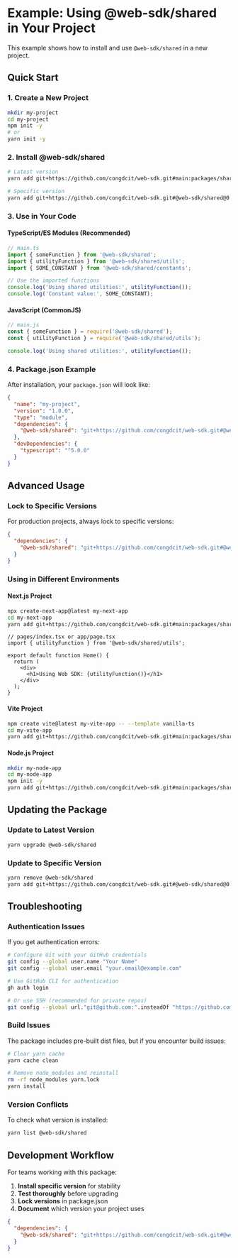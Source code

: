 # Example: Using @web-sdk/shared in Your Project

This example shows how to install and use `@web-sdk/shared` in a new project.

## Quick Start

### 1. Create a New Project
```bash
mkdir my-project
cd my-project
npm init -y
# or
yarn init -y
```

### 2. Install @web-sdk/shared
```bash
# Latest version
yarn add git+https://github.com/congdcit/web-sdk.git#main:packages/shared

# Specific version
yarn add git+https://github.com/congdcit/web-sdk.git#@web-sdk/shared@0.0.4:packages/shared
```

### 3. Use in Your Code

#### TypeScript/ES Modules (Recommended)
```typescript
// main.ts
import { someFunction } from '@web-sdk/shared';
import { utilityFunction } from '@web-sdk/shared/utils';
import { SOME_CONSTANT } from '@web-sdk/shared/constants';

// Use the imported functions
console.log('Using shared utilities:', utilityFunction());
console.log('Constant value:', SOME_CONSTANT);
```

#### JavaScript (CommonJS)
```javascript
// main.js
const { someFunction } = require('@web-sdk/shared');
const { utilityFunction } = require('@web-sdk/shared/utils');

console.log('Using shared utilities:', utilityFunction());
```

### 4. Package.json Example

After installation, your `package.json` will look like:

```json
{
  "name": "my-project",
  "version": "1.0.0",
  "type": "module",
  "dependencies": {
    "@web-sdk/shared": "git+https://github.com/congdcit/web-sdk.git#@web-sdk/shared@0.0.4:packages/shared"
  },
  "devDependencies": {
    "typescript": "^5.0.0"
  }
}
```

## Advanced Usage

### Lock to Specific Versions

For production projects, always lock to specific versions:

```json
{
  "dependencies": {
    "@web-sdk/shared": "git+https://github.com/congdcit/web-sdk.git#@web-sdk/shared@0.0.4:packages/shared"
  }
}
```

### Using in Different Environments

#### Next.js Project
```bash
npx create-next-app@latest my-next-app
cd my-next-app
yarn add git+https://github.com/congdcit/web-sdk.git#main:packages/shared
```

```tsx
// pages/index.tsx or app/page.tsx
import { utilityFunction } from '@web-sdk/shared/utils';

export default function Home() {
  return (
    <div>
      <h1>Using Web SDK: {utilityFunction()}</h1>
    </div>
  );
}
```

#### Vite Project
```bash
npm create vite@latest my-vite-app -- --template vanilla-ts
cd my-vite-app
yarn add git+https://github.com/congdcit/web-sdk.git#main:packages/shared
```

#### Node.js Project
```bash
mkdir my-node-app
cd my-node-app
npm init -y
yarn add git+https://github.com/congdcit/web-sdk.git#main:packages/shared
```

## Updating the Package

### Update to Latest Version
```bash
yarn upgrade @web-sdk/shared
```

### Update to Specific Version
```bash
yarn remove @web-sdk/shared
yarn add git+https://github.com/congdcit/web-sdk.git#@web-sdk/shared@0.0.5:packages/shared
```

## Troubleshooting

### Authentication Issues
If you get authentication errors:

```bash
# Configure Git with your GitHub credentials
git config --global user.name "Your Name"
git config --global user.email "your.email@example.com"

# Use GitHub CLI for authentication
gh auth login

# Or use SSH (recommended for private repos)
git config --global url."git@github.com:".insteadOf "https://github.com/"
```

### Build Issues
The package includes pre-built dist files, but if you encounter build issues:

```bash
# Clear yarn cache
yarn cache clean

# Remove node_modules and reinstall
rm -rf node_modules yarn.lock
yarn install
```

### Version Conflicts
To check what version is installed:

```bash
yarn list @web-sdk/shared
```

## Development Workflow

For teams working with this package:

1. **Install specific version** for stability
2. **Test thoroughly** before upgrading
3. **Lock versions** in package.json
4. **Document** which version your project uses

```json
{
  "dependencies": {
    "@web-sdk/shared": "git+https://github.com/congdcit/web-sdk.git#@web-sdk/shared@0.0.4:packages/shared"
  }
}
```
